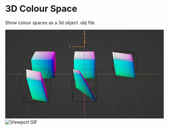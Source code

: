 # 3D Colour Space
Show colour spaces as a 3d object .obj file

![Viewport](data/viewport.png)
![Viewport GIF](data/viewport_gif.gif)
<!-- https://convertio.co>
